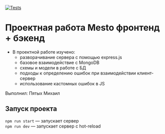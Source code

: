 [![Tests](https://github.com/MikhailPyatykh/express-mesto-gha/actions/workflows/tests-13-sprint.yml/badge.svg)](https://github.com/MikhailPyatykh/express-mesto-gha/actions/workflows/tests-13-sprint.yml)

# Проектная работа Mesto фронтенд + бэкенд

- В проектной работе изучено:
  - разворачивание сервера с помощью express.js
  - базовое взаимодействие с MongoDB
  - схемы и модели в работе с БД
  - подходы к определению ошибок при взаимодействии клиент-сервер
  - использование кастомных ошибок в JS

Выполнил: Пятых Михаил

## Запуск проекта

`npm run start` — запускает сервер  
`npm run dev` — запускает сервер с hot-reload
